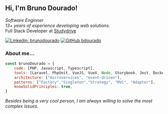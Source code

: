 <h2> Hi, I'm Bruno Dourado!</h2>
<p><em>Software Enginner</em><br>
<em>13+ years of experience developing web solutions.</em><br>
Full Stack Developer at <a href="https://www.studydrive.net">Studydrive</a>  
</em></p>

[![Linkedin: brunodourado](https://img.shields.io/badge/-brunodourado-blue?style=flat-square&logo=Linkedin&logoColor=white&link=https://www.linkedin.com/in/bruno-dourado-8a6a4813/)](https://www.linkedin.com/in/bruno-dourado-8a6a4813/)
[![GitHub bdourado](https://img.shields.io/github/followers/bdourado?label=follow&style=social)](https://github.com/bdourado)


### About me...

```javascript
const brunoDourado = {
    code: [PHP, Javascript, Typescript],
    tools: [Laravel, PhpUnit, VueJS, VueX, Node, Storybook, Jest, Docker, Kafka],
    architecture: ["microservices", "event-driven"],
    patterns: ["Factory","Singleton","Strategy", "MVC", "Adapter"],
    knowSolidPrinciples: true,
}
```

<p><em>Besides being a very cool person, I am always willing to solve the most complex issues.</em></p>